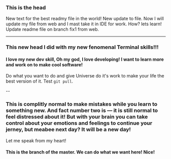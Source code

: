 ### This is the head
New text for the best readmy file in the world!
New update to file.
Now I will update my file from web and I mast take it in IDE for work. How? lets learn!
<br>
Update readme file on branch fix1 from web.

---

### This new head I did with my new fenomenal Terminal skills!!!
#### I love my new dev skill, Oh my god, I love developing! I want to learn more and work on to make cool software!

Do what you want to do and give Universe do it's work to make your life the best version of it.
Test `git pull`.

--

### This is complitly normal to make mistakes while you learn to something new. And fact number two is — it is still normal to feel distressed about it! But with your brain you can take control about your emotions and feelings to continue your jerney, but meabee next day? It will be a new day!   
Let me speak from my heart!

#### This is the branch of the master. We can do what we want here! Nice!